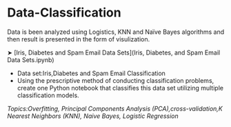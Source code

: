 # Data-Classification
Data is been analyzed using Logistics, KNN and Naïve Bayes algorithms and then result is presented in the form of visulization.

➤ [Iris, Diabetes and Spam Email Data Sets](Iris, Diabetes, and Spam Email Data Sets.ipynb)
- Data set:Iris,Diabetes and Spam Email Classification
- Using the prescriptive method of conducting classification problems, create one Python notebook that classifies this data set utilizing multiple classification models.

*Topics:Overfitting, Principal Components Analysis (PCA),cross-validation,K Nearest Neighbors (KNN), Naive Bayes, Logistic Regression*
